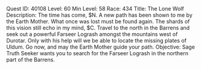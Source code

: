 Quest ID: 40108
Level: 60
Min Level: 58
Race: 434
Title: The Lone Wolf
Description: The time has come, $N. A new path has been shown to me by the Earth Mother. What once was lost must be found again. The shards of this vision still echo in my mind, $C. Travel to the north in the Barrens and seek out a powerful Farseer Logrash amongst the mountains west of Durotar. Only with his help will we be able to locate the missing plates of Uldum. Go now, and may the Earth Mother guide your path.
Objective: Sage Truth Seeker wants you to search for the Farseer Logrash in the northern part of the Barrens.
